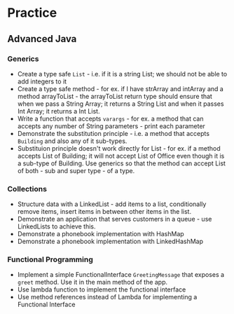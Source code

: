 # Practice


## Advanced Java
### Generics
- Create a type safe `List` - i.e. if it is a string List; we should not be able to add integers to it
- Create a type safe method - for ex. if I have strArray and intArray and a method arrayToList - the arrayToList return type should ensure that when we pass a String Array; it returns a String List and when it passes Int Array; it returns a Int List.
- Write a function that accepts `varargs` - for ex. a method that can accepts any number of String parameters - print each parameter
- Demonstrate the substitution principle - i.e. a method that accepts `Building` and also any of it sub-types.
- Substituion principle doesn't work directly for List - for ex. if a method accepts List of Building; it will not accept List of Office even though it 
is a sub-type of Building.  Use generics so that the method can accept List of both - sub and super type - of a type.

### Collections
- Structure data with a LinkedList - add items to a list, conditionally remove items, insert items in between other items in the list.
- Demonstrate an application that serves customers in a queue - use LinkedLists to achieve this. 
- Demonstrate a phonebook implementation with HashMap
- Demonstrate a phonebook implementation with LinkedHashMap

### Functional Programming
- Implement a simple FunctionalInterface `GreetingMessage` that exposes a `greet` method.  Use it in the main method of the app.
- Use lambda function to implement the functional interface
- Use method references instead of Lambda for implementing a Functional Interface
